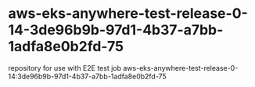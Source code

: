 # aws-eks-anywhere-test-release-0-14-3de96b9b-97d1-4b37-a7bb-1adfa8e0b2fd-75
repository for use with E2E test job aws-eks-anywhere-test-release-0-14:3de96b9b-97d1-4b37-a7bb-1adfa8e0b2fd-75
